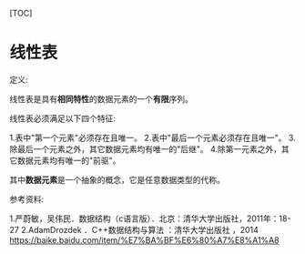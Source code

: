 

[TOC]



# 线性表

定义:

线性表是具有**相同特性**的数据元素的一个**有限**序列。

线性表必须满足以下四个特征:

1.表中"第一个元素"必须存在且唯一。
2.表中"最后一个元素必须存在且唯一"。
3.除最后一个元素之外，其它数据元素均有唯一的"后继"。
4.除第一元素之外，其它数据元素均有唯一的"前驱"。

其中**数据元素**是一个抽象的概念，它是任意数据类型的代称。




参考资料:

1.严蔚敏，吴伟民．数据结构（c语言版）．北京：清华大学出版社，2011年：18-27
2.AdamDrozdek ．C++数据结构与算法 ：清华大学出版社 ，2014
https://baike.baidu.com/item/%E7%BA%BF%E6%80%A7%E8%A1%A8







